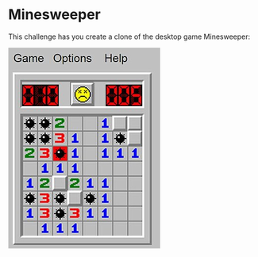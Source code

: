 # Minesweeper

This challenge has you create a clone of the desktop game Minesweeper:

![Old-school Minesweeper](minesweeper.jpg)
